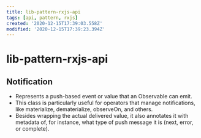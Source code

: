 ```yaml
---
title: lib-pattern-rxjs-api
tags: [api, pattern, rxjs]
created: '2020-12-15T17:39:03.558Z'
modified: '2020-12-15T17:39:23.394Z'
---
```


# lib-pattern-rxjs-api

## Notification

- Represents a push-based event or value that an Observable can emit.
- This class is particularly useful for operators that manage notifications, like materialize, dematerialize, observeOn, and others. 
- Besides wrapping the actual delivered value, it also annotates it with metadata of, for instance, what type of push message it is (next, error, or complete).
